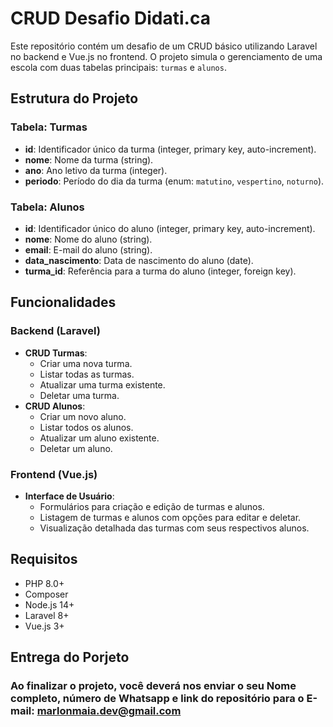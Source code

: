 # CRUD Desafio Didati.ca

Este repositório contém um desafio de um CRUD básico utilizando Laravel no backend e Vue.js no frontend. O projeto simula o gerenciamento de uma escola com duas tabelas principais: `turmas` e `alunos`.

## Estrutura do Projeto

### Tabela: Turmas
- **id**: Identificador único da turma (integer, primary key, auto-increment).
- **nome**: Nome da turma (string).
- **ano**: Ano letivo da turma (integer).
- **periodo**: Período do dia da turma (enum: `matutino`, `vespertino`, `noturno`).

### Tabela: Alunos
- **id**: Identificador único do aluno (integer, primary key, auto-increment).
- **nome**: Nome do aluno (string).
- **email**: E-mail do aluno (string).
- **data_nascimento**: Data de nascimento do aluno (date).
- **turma_id**: Referência para a turma do aluno (integer, foreign key).

## Funcionalidades

### Backend (Laravel)
- **CRUD Turmas**:
  - Criar uma nova turma.
  - Listar todas as turmas.
  - Atualizar uma turma existente.
  - Deletar uma turma.
- **CRUD Alunos**:
  - Criar um novo aluno.
  - Listar todos os alunos.
  - Atualizar um aluno existente.
  - Deletar um aluno.

### Frontend (Vue.js)
- **Interface de Usuário**:
  - Formulários para criação e edição de turmas e alunos.
  - Listagem de turmas e alunos com opções para editar e deletar.
  - Visualização detalhada das turmas com seus respectivos alunos.

## Requisitos

- PHP 8.0+
- Composer
- Node.js 14+
- Laravel 8+
- Vue.js 3+

## Entrega do Porjeto

### Ao finalizar o projeto, você deverá nos enviar o seu Nome completo, número de Whatsapp e link do repositório para o E-mail: marlonmaia.dev@gmail.com
